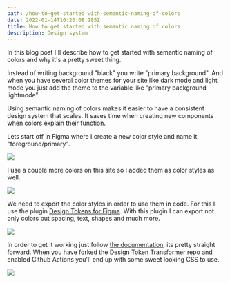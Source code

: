 ```yaml
---
path: /how-to-get-started-with-semantic-naming-of-colors
date: 2022-01-14T10:20:08.185Z
title: How to get started with semantic naming of colors
description: Design system
---
```

In this blog post I'll describe how to get started with semantic naming of colors and why it's a pretty sweet thing.

Instead of writing background "black" you write "primary background". And when you have several color themes for your site like dark mode and light mode you just add the theme to the variable like "primary background lightmode". 

Using semantic naming of colors makes it easier to have a consistent design system that scales. It saves time when creating new components when colors explain their function.

Lets start off in Figma where I create a new color style and name it "foreground/primary".

![](https://jakobmagnusson.se/assets/semantic1a.png)

I use a couple more colors on this site so I added them as color styles as well.

![](assets/semantic1b.png)

We need to export the color styles in order to use them in code. For this I use the plugin [Design Tokens for Figma](https://www.figma.com/community/plugin/888356646278934516/Design-Tokens). With this plugin I can export not only colors but spacing, text, shapes and much more.

![](assets/semantic1c.png)

In order to get it working just follow [the documentation](https://github.com/lukasoppermann/design-token-transformer#usage), its pretty straight forward. When you have forked the Design Token Transformer repo and enabled Github Actions you'll end up with some sweet looking CSS to use.

![](assets/semantic1d.png)